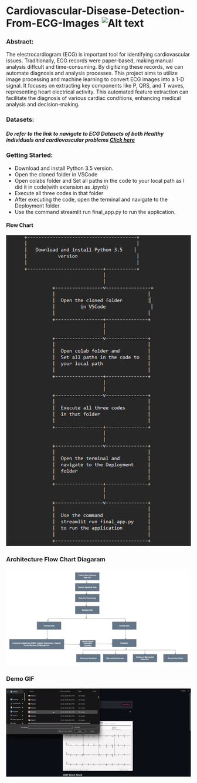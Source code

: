 # Cardiovascular-Disease-Detection-From-ECG-Images <img src="https://images.emojiterra.com/google/noto-emoji/unicode-15/animated/1fac0.gif" width="50" height="50" alt="Alt text">

### Abstract:

The electrocardiogram (ECG) is important tool for identifying cardiovascular issues. Traditionally, ECG records were paper-based, making manual analysis diffcult and time-consuming. By digitizing these records, we can automate diagnosis and analysis processes. This project aims to utilize image processing and machine learning to convert ECG images into a 1-D signal. It focuses on extracting key components like P, QRS, and T waves, representing heart electrical activity. This automated feature extraction can facilitate the diagnosis of various cardiac conditions, 
enhancing medical analysis and decision-making.

### Datasets:
##### Do refer to the link to navigate to ECG Datasets of both Healthy individuals and cardiovascular problems [Click here](https://data.mendeley.com/datasets/gwbz3fsgp8/2 )

### Getting Started:

- Download and install Python 3.5 version.
- Open the cloned folder in VSCode
- Open colabs folder and Set all paths in the code to your local path as I did it in code(with extension as .ipynb)
- Execute all three codes in that folder
- After executing the code, open the terminal and navigate to the Deployment folder.
- Use the command streamlit run final_app.py to run the application.
  
#### Flow Chart
![](https://github.com/GummadavelliSandeep/Cardiovascular-Disease-Detection-From-ECG-Images/blob/main/Images/Getsarted%20Flow%20chart.png)

### Architecture Flow Chart Diagaram
![](https://github.com/GummadavelliSandeep/Cardiovascular-Disease-Detection-From-ECG-Images/blob/main/Images/Architecture1.jpg)
  
### Demo GIF
![](https://github.com/GummadavelliSandeep/Cardiovascular-Disease-Detection-From-ECG-Images/blob/main/Demo%20GIF.gif)
